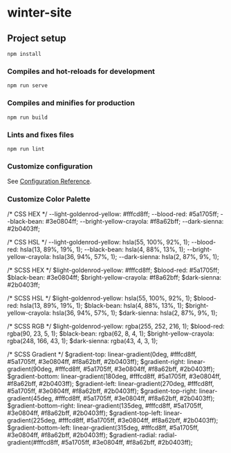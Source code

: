 # winter-site

## Project setup
```
npm install
```

### Compiles and hot-reloads for development
```
npm run serve
```

### Compiles and minifies for production
```
npm run build
```

### Lints and fixes files
```
npm run lint
```

### Customize configuration
See [Configuration Reference](https://cli.vuejs.org/config/).

### Customize Color Palette
/* CSS HEX */
--light-goldenrod-yellow: #fffcd8ff;
--blood-red: #5a1705ff;
--black-bean: #3e0804ff;
--bright-yellow-crayola: #f8a62bff;
--dark-sienna: #2b0403ff;

/* CSS HSL */
--light-goldenrod-yellow: hsla(55, 100%, 92%, 1);
--blood-red: hsla(13, 89%, 19%, 1);
--black-bean: hsla(4, 88%, 13%, 1);
--bright-yellow-crayola: hsla(36, 94%, 57%, 1);
--dark-sienna: hsla(2, 87%, 9%, 1);

/* SCSS HEX */
$light-goldenrod-yellow: #fffcd8ff;
$blood-red: #5a1705ff;
$black-bean: #3e0804ff;
$bright-yellow-crayola: #f8a62bff;
$dark-sienna: #2b0403ff;

/* SCSS HSL */
$light-goldenrod-yellow: hsla(55, 100%, 92%, 1);
$blood-red: hsla(13, 89%, 19%, 1);
$black-bean: hsla(4, 88%, 13%, 1);
$bright-yellow-crayola: hsla(36, 94%, 57%, 1);
$dark-sienna: hsla(2, 87%, 9%, 1);

/* SCSS RGB */
$light-goldenrod-yellow: rgba(255, 252, 216, 1);
$blood-red: rgba(90, 23, 5, 1);
$black-bean: rgba(62, 8, 4, 1);
$bright-yellow-crayola: rgba(248, 166, 43, 1);
$dark-sienna: rgba(43, 4, 3, 1);

/* SCSS Gradient */
$gradient-top: linear-gradient(0deg, #fffcd8ff, #5a1705ff, #3e0804ff, #f8a62bff, #2b0403ff);
$gradient-right: linear-gradient(90deg, #fffcd8ff, #5a1705ff, #3e0804ff, #f8a62bff, #2b0403ff);
$gradient-bottom: linear-gradient(180deg, #fffcd8ff, #5a1705ff, #3e0804ff, #f8a62bff, #2b0403ff);
$gradient-left: linear-gradient(270deg, #fffcd8ff, #5a1705ff, #3e0804ff, #f8a62bff, #2b0403ff);
$gradient-top-right: linear-gradient(45deg, #fffcd8ff, #5a1705ff, #3e0804ff, #f8a62bff, #2b0403ff);
$gradient-bottom-right: linear-gradient(135deg, #fffcd8ff, #5a1705ff, #3e0804ff, #f8a62bff, #2b0403ff);
$gradient-top-left: linear-gradient(225deg, #fffcd8ff, #5a1705ff, #3e0804ff, #f8a62bff, #2b0403ff);
$gradient-bottom-left: linear-gradient(315deg, #fffcd8ff, #5a1705ff, #3e0804ff, #f8a62bff, #2b0403ff);
$gradient-radial: radial-gradient(#fffcd8ff, #5a1705ff, #3e0804ff, #f8a62bff, #2b0403ff);